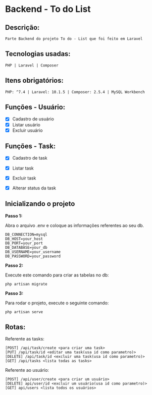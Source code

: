 # Backend - To do List

## Descrição:
```
Parte Backend do projeto To do - List que foi feito em Laravel 
```

## Tecnologias usadas: 
```
PHP | Laravel | Composer 
```

## Itens obrigatórios: 
```
PHP: ^7.4 | Laravel: 10.1.5 | Composer: 2.5.4 | MySQL Workbench
```

## Funções - Usuário:

- [x] Cadastro de usuário
- [x] Listar usuário
- [x] Excluir usuário

## Funções - Task:

- [x] Cadastro de task
- [x] Listar task
- [x] Excluir task
- [x] Alterar status da task


## Inicializando o projeto


**Passo 1:**

Abra o arquivo .env e coloque as informações referentes ao seu db.

```
DB_CONNECTION=mysql 
DB_HOST=your_host
DB_PORT=your_port
DB_DATABASE=your_db
DB_USERNAME=your_username
DB_PASSWORD=your_password 
```

**Passo 2:**

Execute este comando para criar as tabelas no db:

```
php artisan migrate
```

**Passo 3:**

Para rodar o projeto, execute o seguinte comando:

```
php artisan serve
```

## Rotas:

Referente as tasks:

```
[POST] /api/task/create <para criar uma task>
[PUT] /api/task/id <editar uma task(usa id como parametro)>
[DELETE] /api/task/id <excluir uma task(usa id como parametro)>
[GET] /api/tasks <lista todas as tasks>

```

Referente ao usuário:

```
[POST] /api/user/create <para criar um usuário>
[DELETE] api/user/id <excluir um usuário(usa id como parametro)>
[GET] api/users <lista todos os usuários>

```


